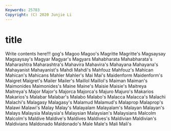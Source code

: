 ```yaml
---
Keywords: 25783
Copyright: (C) 2020 Junjie Li
---
```


# title

Write contents here!!!
gog's 
Magoo 
Magoo's 
Magritte 
Magritte's 
Magsaysay
Magsaysay's 
Magyar 
Magyar's 
Magyars 
Mahabharata 
Mahabharata's 
Maharashtra 
Maharashtra's 
Mahavira 
Mahavira's
Mahayana 
Mahayana's 
Mahayanist 
Mahayanist's 
Mahdi 
Mahdi's 
Mahfouz 
Mahfouz's 
Mahican 
Mahican's
Mahicans 
Mahler 
Mahler's 
Mai 
Mai's 
Maidenform 
Maidenform's 
Maigret 
Maigret's 
Mailer
Mailer's 
Maillol 
Maillol's 
Maiman 
Maiman's 
Maimonides 
Maimonides's 
Maine 
Maine's 
Maisie
Maisie's 
Maitreya 
Maitreya's 
Major 
Major's 
Majorca 
Majorca's 
Majuro 
Majuro's 
Makarios
Makarios's 
Malabar 
Malabar's 
Malabo 
Malabo's 
Malacca 
Malacca's 
Malachi 
Malachi's 
Malagasy
Malagasy's 
Malamud 
Malamud's 
Malaprop 
Malaprop's 
Malawi 
Malawi's 
Malay 
Malay's 
Malayalam
Malayalam's 
Malayan 
Malayan's 
Malays 
Malaysia 
Malaysia's 
Malaysian 
Malaysian's 
Malaysians 
Malcolm
Malcolm's 
Maldive 
Maldive's 
Maldives 
Maldives's 
Maldivian 
Maldivian's 
Maldivians 
Maldonado 
Maldonado's
Male 
Male's 
Mali 
Mali's 
